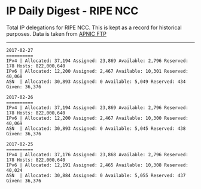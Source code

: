 # IP Daily Digest - RIPE NCC

Total IP delegations for RIPE NCC. This is kept as a record for historical purposes. Data is taken from [APNIC FTP](https://ftp.apnic.net/)

---

```
2017-02-27
==========
IPv4 | Allocated: 37,194 Assigned: 23,869 Available: 2,796 Reserved: 178 Hosts: 822,000,640
IPv6 | Allocated: 12,200 Assigned: 2,467 Available: 10,301 Reserved: 40,068
ASN  | Allocated: 30,893 Assigned: 0 Available: 5,049 Reserved: 434 Given: 36,376
```

```
2017-02-26
==========
IPv4 | Allocated: 37,194 Assigned: 23,869 Available: 2,796 Reserved: 178 Hosts: 822,000,640
IPv6 | Allocated: 12,200 Assigned: 2,467 Available: 10,300 Reserved: 40,069
ASN  | Allocated: 30,893 Assigned: 0 Available: 5,045 Reserved: 438 Given: 36,376
```

```
2017-02-25
==========
IPv4 | Allocated: 37,176 Assigned: 23,868 Available: 2,796 Reserved: 178 Hosts: 822,000,640
IPv6 | Allocated: 12,191 Assigned: 2,465 Available: 10,308 Reserved: 40,024
ASN  | Allocated: 30,884 Assigned: 0 Available: 5,055 Reserved: 437 Given: 36,376
```